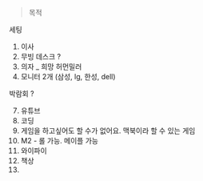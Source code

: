 > 목적 

세팅

1. 이사 
2. 무빙 데스크 ?
3. 의자 _ 희망 허먼밀러 
4. 모니터 2개 (삼성, lg, 한성, dell)


박람회 ? 



7. 유튜브 
8. 코딩 
9. 게임을 하고싶어도 할 수가 없어요. 맥북이라 할 수 있는 게임 
10. M2 - 롤 가능. 메이플 가능 
11. 와이파이 
12. 책상 
13. 